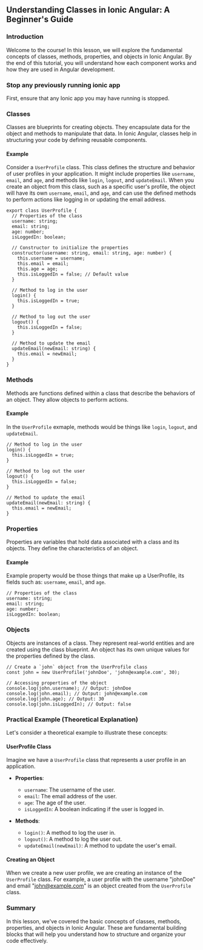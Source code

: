 ## Understanding Classes in Ionic Angular: A Beginner's Guide

### Introduction
Welcome to the course! In this lesson, we will explore the fundamental concepts of classes, methods, properties, and objects in Ionic Angular. By the end of this tutorial, you will understand how each component works and how they are used in Angular development.

### Stop any previously running ionic app
First, ensure that any Ionic app you may have running is stopped.

### Classes
Classes are blueprints for creating objects. They encapsulate data for the object and methods to manipulate that data. In Ionic Angular, classes help in structuring your code by defining reusable components.

#### Example
Consider a `UserProfile` class. This class defines the structure and behavior of user profiles in your application. It might include properties like `username`, `email`, and `age`, and methods like `login`, `logout`, and `updateEmail`. When you create an object from this class, such as a specific user's profile, the object will have its own `username`, `email`, and `age`, and can use the defined methods to perform actions like logging in or updating the email address.

```
export class UserProfile {
  // Properties of the class
  username: string;
  email: string;
  age: number;
  isLoggedIn: boolean;

  // Constructor to initialize the properties
  constructor(username: string, email: string, age: number) {
    this.username = username;
    this.email = email;
    this.age = age;
    this.isLoggedIn = false; // Default value
  }

  // Method to log in the user
  login() {
    this.isLoggedIn = true;
  }

  // Method to log out the user
  logout() {
    this.isLoggedIn = false;
  }

  // Method to update the email
  updateEmail(newEmail: string) {
    this.email = newEmail;
  }
}
```

### Methods
Methods are functions defined within a class that describe the behaviors of an object. They allow objects to perform actions. 

#### Example
In the `UserProfile` exmaple, methods would be things like `login`, `logout`, and `updateEmail`.

```
// Method to log in the user
login() {
  this.isLoggedIn = true;
}

// Method to log out the user
logout() {
  this.isLoggedIn = false;
}

// Method to update the email
updateEmail(newEmail: string) {
  this.email = newEmail;
}
```

### Properties
Properties are variables that hold data associated with a class and its objects. They define the characteristics of an object.

#### Example
Example property would be those things that make up a UserProfile, its fields such as:  `username`, `email`, and `age`.

```
// Properties of the class
username: string;
email: string;
age: number;
isLoggedIn: boolean;
```

### Objects
Objects are instances of a class. They represent real-world entities and are created using the class blueprint. An object has its own unique values for the properties defined by the class.

```
// Create a `john` object from the UserProfile class
const john = new UserProfile('johnDoe', 'john@example.com', 30);

// Accessing properties of the object
console.log(john.username); // Output: johnDoe
console.log(john.email); // Output: john@example.com
console.log(john.age); // Output: 30
console.log(john.isLoggedIn); // Output: false
```

### Practical Example (Theoretical Explanation)
Let's consider a theoretical example to illustrate these concepts:

#### UserProfile Class
Imagine we have a `UserProfile` class that represents a user profile in an application.

- **Properties**:
  - `username`: The username of the user.
  - `email`: The email address of the user.
  - `age`: The age of the user.
  - `isLoggedIn`: A boolean indicating if the user is logged in.

- **Methods**:
  - `login()`: A method to log the user in.
  - `logout()`: A method to log the user out.
  - `updateEmail(newEmail)`: A method to update the user's email.

#### Creating an Object
When we create a new user profile, we are creating an instance of the `UserProfile` class. For example, a user profile with the username "johnDoe" and email "john@example.com" is an object created from the `UserProfile` class.

### Summary
In this lesson, we've covered the basic concepts of classes, methods, properties, and objects in Ionic Angular. These are fundamental building blocks that will help you understand how to structure and organize your code effectively.